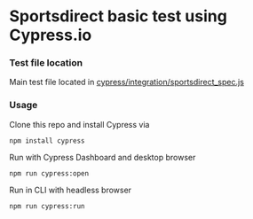 
# Sportsdirect basic test using Cypress.io


### Test file location

Main test file located in [cypress/integration/sportsdirect_spec.js](https://github.com/Lina90Karo/cypress_sportdirect/blob/master/cypress/integration/sportsdirect_spec.js)
 

### Usage

Clone this repo and install Cypress via 

    npm install cypress

Run with Cypress Dashboard and desktop browser

    npm run cypress:open

Run in CLI with headless browser

    npm run cypress:run
